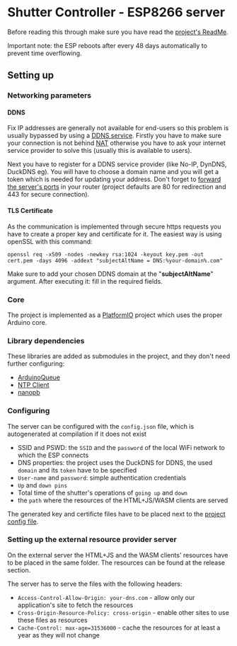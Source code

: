 # Shutter Controller - ESP8266 server
Before reading this through make sure you have read the [project's ReadMe](/ReadMe.md).

Important note: the ESP reboots after every 48 days automatically to prevent time overflowing.

## Setting up
### Networking parameters
#### DDNS
Fix IP addresses are generally not available for end-users so this problem is usually bypassed by using a [DDNS service](https://en.wikipedia.org/wiki/Dynamic_DNS). Firstly you have to make sure your connection is not behind [NAT](https://en.wikipedia.org/wiki/Network_address_translation) otherwise you have to ask your internet service provider to solve this (usually this is available to users).

Next you have to register for a DDNS service provider (like No-IP, DynDNS, DuckDNS eg). You will have to choose a domain name and you will get a token which is needed for updating your address. Don't forget to [forward the server's ports](https://en.wikipedia.org/wiki/Port_forwarding) in your router (project defaults are 80 for redirection and 443 for secure connection).

#### TLS Certificate
As the communication is implemented through secure https requests you have to create a proper key and certificate for it. The easiest way is using openSSL with this command:

    openssl req -x509 -nodes -newkey rsa:1024 -keyout key.pem -out cert.pem -days 4096 -addext "subjectAltName = DNS:%your-domain%.com"

Make sure to add your chosen DDNS domain at the "**subjectAltName**" argument. After executing it: fill in the required fields.

### Core
The project is implemented as a [PlatformIO](https://platformio.org/) project which uses the proper Arduino core.

### Library dependencies
These libraries are added as submodules in the project, and they don't need further configuring:
 * [ArduinoQueue](https://github.com/EinarArnason/ArduinoQueue)
 * [NTP Client](https://github.com/arduino-libraries/NTPClient)
 * [nanopb](https://github.com/nanopb/nanopb)

### Configuring
The server can be configured with the `config.json` file, which is autogenerated at compilation if it does not exist
* SSID and PSWD: the `SSID` and the `password` of the local WiFi network to which the ESP connects
* DNS properties: the project uses the DuckDNS for DDNS, the used `domain` and its `token` have to be specified
* `User-name` and `password`: simple authentication credentials
* `Up` and `down pins`
* Total time of the shutter's operations of `going up` and `down`
* the `path` where the resources of the HTML+JS/WASM clients are served

The generated key and certificte files have to be placed next to the [project config file](./platformio.ini).

### Setting up the external resource provider server

On the external server the HTML+JS and the WASM clients' resources have to be placed in the same folder.
The resources can be found at the release section.

The server has to serve the files with the following headers:

* `Access-Control-Allow-Origin: your-dns.com` - allow only our application's site to fetch the resources
* `Cross-Origin-Resource-Policy: cross-origin` - enable other sites to use these files as resources
* `Cache-Control: max-age=31536000` - cache the resources for at least a year as they will not change
